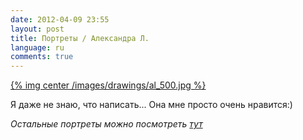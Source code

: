 ```yaml
---
date: 2012-04-09 23:55
layout: post
title: Портреты / Александра Л.
language: ru
comments: true
---
```


[{% img center /images/drawings/al_500.jpg %}](/images/drawings/al.jpg)

Я даже не знаю, что написать... Она мне просто очень нравится:)

*Остальные портреты можно посмотреть [тут](/ru/drawings)*
